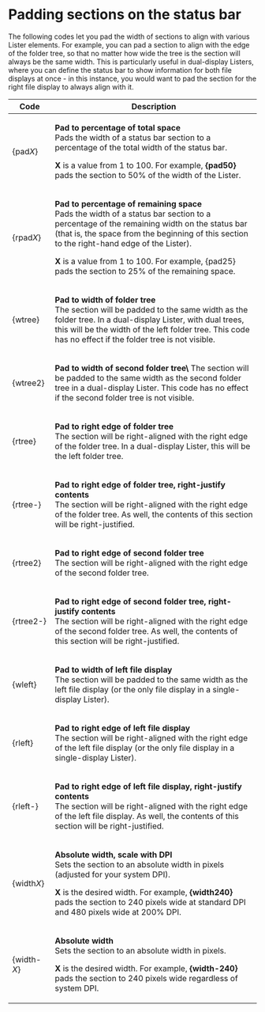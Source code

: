 # Padding sections on the status bar

The following codes let you pad the width of sections to align with various Lister elements. For example, you can pad a section to align with the edge of the folder tree, so that no matter how wide the tree is the section will always be the same width. This is particularly useful in dual-display Listers, where you can define the status bar to show information for both file displays at once - in this instance, you would want to pad the section for the right file display to always align with it.

<table>
<thead><tr><th>
Code</th><th>
Description
</th></tr></thead><tbody><tr><td>

{pad*X*}</td><td>

**Pad to percentage of total space**  
Pads the width of a status bar section to a percentage of the total width of the status bar.

**X** is a value from 1 to 100. For example, **{pad50}** pads the section to 50% of the width of the Lister.
</td></tr><tr><td>

{rpad*X*}</td><td>

**Pad to percentage of remaining space**  
Pads the width of a status bar section to a percentage of the remaining width on the status bar (that is, the space from the beginning of this section to the right-hand edge of the Lister).

**X** is a value from 1 to 100. For example, {pad25} pads the section to 25% of the remaining space.
</td></tr><tr><td>
{wtree}</td><td>

**Pad to width of folder tree**  
The section will be padded to the same width as the folder tree. In a dual-display Lister, with dual trees, this will be the width of the left folder tree. This code has no effect if the folder tree is not visible.
</td></tr><tr><td>
{wtree2}</td><td>

**Pad to width of second folder tree\\** The section will be padded to the same width as the second folder tree in a dual-display Lister. This code has no effect if the second folder tree is not visible.
</td></tr><tr><td>
{rtree}</td><td>

**Pad to right edge of folder tree**  
The section will be right-aligned with the right edge of the folder tree. In a dual-display Lister, this will be the left folder tree.
</td></tr><tr><td>
{rtree-}</td><td>

**Pad to right edge of folder tree, right-justify contents**  
The section will be right-aligned with the right edge of the folder tree. As well, the contents of this section will be right-justified.
</td></tr><tr><td>
{rtree2}</td><td>

**Pad to right edge of second folder tree**  
The section will be right-aligned with the right edge of the second folder tree.
</td></tr><tr><td>
{rtree2-}</td><td>

**Pad to right edge of second folder tree, right-justify contents**  
The section will be right-aligned with the right edge of the second folder tree. As well, the contents of this section will be right-justified.
</td></tr><tr><td>
{wleft}</td><td>

**Pad to width of left file display**  
The section will be padded to the same width as the left file display (or the only file display in a single-display Lister).
</td></tr><tr><td>
{rleft}</td><td>

**Pad to right edge of left file display**  
The section will be right-aligned with the right edge of the left file display (or the only file display in a single-display Lister).
</td></tr><tr><td>
{rleft-}</td><td>

**Pad to right edge of left file display, right-justify contents**  
The section will be right-aligned with the right edge of the left file display. As well, the contents of this section will be right-justified.
</td></tr><tr><td>

{width*X*}</td><td>

**Absolute width, scale with DPI**  
Sets the section to an absolute width in pixels (adjusted for your system DPI).

**X** is the desired width. For example, **{width240}** pads the section to 240 pixels wide at standard DPI and 480 pixels wide at 200% DPI.
</td></tr><tr><td>

{width-*X*}</td><td>

**Absolute width**  
Sets the section to an absolute width in pixels.

**X** is the desired width. For example, **{width-240}** pads the section to 240 pixels wide regardless of system DPI.
</td></tr></tbody>
</table>

